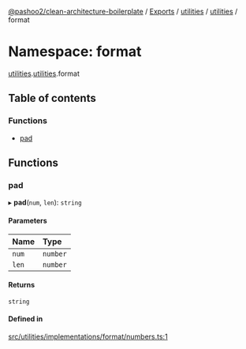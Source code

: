 [@pashoo2/clean-architecture-boilerplate](../README.md) / [Exports](../modules.md) / [utilities](utilities.md) / [utilities](utilities.utilities-1.md) / format

# Namespace: format

[utilities](utilities.md).[utilities](utilities.utilities-1.md).format

## Table of contents

### Functions

- [pad](utilities.utilities-1.format.md#pad)

## Functions

### pad

▸ **pad**(`num`, `len`): `string`

#### Parameters

| Name | Type |
| :------ | :------ |
| `num` | `number` |
| `len` | `number` |

#### Returns

`string`

#### Defined in

[src/utilities/implementations/format/numbers.ts:1](https://github.com/pashoo2/clean-architecture-boilerplate/blob/e54a93c/src/utilities/implementations/format/numbers.ts#L1)
